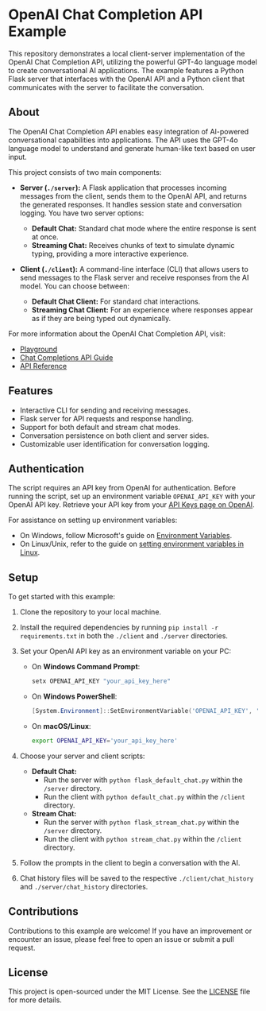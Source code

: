 # OpenAI Chat Completion API Example

This repository demonstrates a local client-server implementation of the OpenAI Chat Completion API, utilizing the powerful GPT-4o language model to create conversational AI applications. The example features a Python Flask server that interfaces with the OpenAI API and a Python client that communicates with the server to facilitate the conversation.

## About

The OpenAI Chat Completion API enables easy integration of AI-powered conversational capabilities into applications. The API uses the GPT-4o language model to understand and generate human-like text based on user input.

This project consists of two main components:

- **Server (`./server`):** A Flask application that processes incoming messages from the client, sends them to the OpenAI API, and returns the generated responses. It handles session state and conversation logging. You have two server options:
  - **Default Chat:** Standard chat mode where the entire response is sent at once.
  - **Streaming Chat:** Receives chunks of text to simulate dynamic typing, providing a more interactive experience.

- **Client (`./client`):** A command-line interface (CLI) that allows users to send messages to the Flask server and receive responses from the AI model. You can choose between:
  - **Default Chat Client:** For standard chat interactions.
  - **Streaming Chat Client:** For an experience where responses appear as if they are being typed out dynamically.

For more information about the OpenAI Chat Completion API, visit:
- [Playground](https://platform.openai.com/playground)
- [Chat Completions API Guide](https://platform.openai.com/docs/guides/gpt/chat-completions-api)
- [API Reference](https://platform.openai.com/docs/api-reference/chat)

## Features

- Interactive CLI for sending and receiving messages.
- Flask server for API requests and response handling.
- Support for both default and stream chat modes.
- Conversation persistence on both client and server sides.
- Customizable user identification for conversation logging.

## Authentication
The script requires an API key from OpenAI for authentication. Before running the script, set up an environment variable `OPENAI_API_KEY` with your OpenAI API key. Retrieve your API key from your [API Keys page on OpenAI](https://platform.openai.com/account/api-keys).

For assistance on setting up environment variables:
- On Windows, follow Microsoft's guide on [Environment Variables](https://learn.microsoft.com/en-us/windows/win32/procthread/environment-variables).
- On Linux/Unix, refer to the guide on [setting environment variables in Linux](https://linuxize.com/post/how-to-set-and-list-environment-variables-in-linux/).

## Setup

To get started with this example:

1. Clone the repository to your local machine.
2. Install the required dependencies by running `pip install -r requirements.txt` in both the `./client` and `./server` directories.
3. Set your OpenAI API key as an environment variable on your PC:

    - On **Windows Command Prompt**:
      ```bash
      setx OPENAI_API_KEY "your_api_key_here"
      ```

    - On **Windows PowerShell**:
      ```powershell
      [System.Environment]::SetEnvironmentVariable('OPENAI_API_KEY', 'your_api_key_here', 'User')
      ```

    - On **macOS/Linux**:
      ```bash
      export OPENAI_API_KEY='your_api_key_here'
      ```
      
4. Choose your server and client scripts:
   - **Default Chat:** 
     - Run the server with `python flask_default_chat.py` within the `/server` directory.
     - Run the client with `python default_chat.py` within the `/client` directory.
   - **Stream Chat:** 
     - Run the server with `python flask_stream_chat.py` within the `/server` directory.
     - Run the client with `python stream_chat.py` within the `/client` directory.

5. Follow the prompts in the client to begin a conversation with the AI.

6. Chat history files will be saved to the respective `./client/chat_history` and `./server/chat_history` directories.

## Contributions

Contributions to this example are welcome! If you have an improvement or encounter an issue, please feel free to open an issue or submit a pull request.

## License

This project is open-sourced under the MIT License. See the [LICENSE](LICENSE) file for more details.
